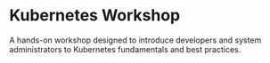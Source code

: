 # Kubernetes Workshop

A hands-on workshop designed to introduce developers and system administrators to Kubernetes fundamentals and best practices.
